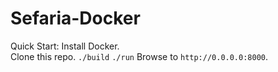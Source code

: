 # Sefaria-Docker
Quick Start:
Install Docker.  
Clone this repo. 
`./build`
`./run`
Browse to `http://0.0.0.0:8000`.

